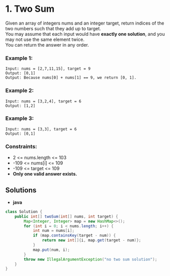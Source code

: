 # 1. Two Sum

Given an array of integers nums and an integer target, return indices of the two numbers such that they add up to
target.  
You may assume that each input would have **exactly one solution**, and you may not use the same element twice.  
You can return the answer in any order.

### Example 1:

```
Input: nums = [2,7,11,15], target = 9
Output: [0,1]
Output: Because nums[0] + nums[1] == 9, we return [0, 1].
```

### Example 2:

```
Input: nums = [3,2,4], target = 6
Output: [1,2]
```

### Example 3:

```
Input: nums = [3,3], target = 6
Output: [0,1]
```

### Constraints:

* 2 <= nums.length <= 103
* -109 <= nums[i] <= 109
* -109 <= target <= 109
* **Only one valid answer exists.**

## Solutions

* **java**

```java
class Solution {
    public int[] twoSum(int[] nums, int target) {
        Map<Integer, Integer> map = new HashMap<>();
        for (int i = 0; i < nums.length; i++) {
            int num = nums[i];
            if (map.containsKey(target - num)) {
                return new int[]{i, map.get(target - num)};
            }
            map.put(num, i);
        }
        throw new IllegalArgumentException("no two sum solution");
    }
}
```

